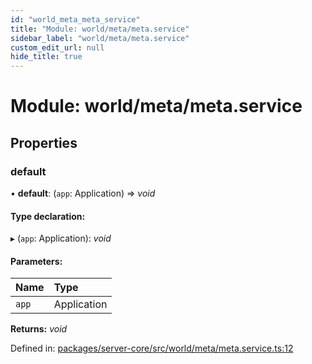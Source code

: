 ```yaml
---
id: "world_meta_meta_service"
title: "Module: world/meta/meta.service"
sidebar_label: "world/meta/meta.service"
custom_edit_url: null
hide_title: true
---
```


# Module: world/meta/meta.service

## Properties

### default

• **default**: (`app`: Application) => *void*

#### Type declaration:

▸ (`app`: Application): *void*

#### Parameters:

Name | Type |
:------ | :------ |
`app` | Application |

**Returns:** *void*

Defined in: [packages/server-core/src/world/meta/meta.service.ts:12](https://github.com/xr3ngine/xr3ngine/blob/77d12cea0/packages/server-core/src/world/meta/meta.service.ts#L12)
